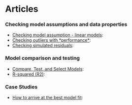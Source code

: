 # Articles

### Checking model assumptions and data properties

- [Checking model assumption - linear
  models](https://easystats.github.io/performance/articles/check_model.md):
- [Checking outliers with
  \*performance\*](https://easystats.github.io/performance/articles/check_outliers.md):
- [Checking simulated
  residuals](https://easystats.github.io/performance/articles/simulate_residuals.md):

### Model comparison and testing

- [Compare, Test, and Select
  Models](https://easystats.github.io/performance/articles/compare.md):
- [R-squared
  (R2)](https://easystats.github.io/performance/articles/r2.md):

### Case Studies

- [How to arrive at the best model
  fit](https://easystats.github.io/performance/articles/check_model_practical.md):
